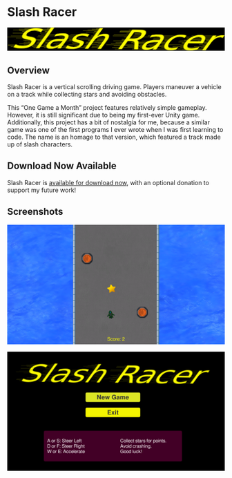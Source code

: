 # Slash Racer

![Slash Racer banner](./docs/images/banner.png)

## Overview

Slash Racer is a vertical scrolling driving game. Players maneuver a vehicle on a track while collecting stars and avoiding obstacles.

This “One Game a Month” project features relatively simple gameplay. However, it is still significant due to being my first-ever Unity game. Additionally, this project has a bit of nostalgia for me, because a similar game was one of the first programs I ever wrote when I was first learning to code. The name is an homage to that version, which featured a track made up of slash characters.

## Download Now Available

Slash Racer is [available for download now](https://skleinjung.itch.io/slash-racer), with an optional donation to support my future work!

## Screenshots

![Gameplay screenshot](./docs/images/slash-racer-screenshot.png)

![Title screenshot](./docs/images/title-screen.png)
